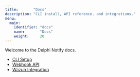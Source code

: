 ```yaml
---
title:       "Docs"
description: "CLI install, API reference, and integrations."
menu:
  main:
    identifier: "docs"
    name:       "Docs"
    weight:     20
---
```

Welcome to the Delphi Notify docs.

- [CLI Setup](cli/)
- [Webhook API](api/)
- [Wazuh Integration](integrations/wazuh/)